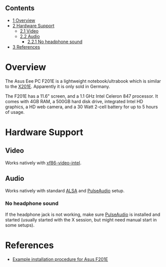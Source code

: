 ## Contents

*   [1 Overview](#Overview)
*   [2 Hardware Support](#Hardware_Support)
    *   [2.1 Video](#Video)
    *   [2.2 Audio](#Audio)
        *   [2.2.1 No headphone sound](#No_headphone_sound)
*   [3 References](#References)

# Overview

The Asus Eee PC F201E is a lightweight notebook/ultrabook which is similar to the [X201E](http://www.asus.com/Notebooks_Ultrabooks/X201E/). Apparently it is only sold in Germany.

The F201E has a 11.6" screen, and a 1.1 GHz Intel Celeron 847 processor. It comes with 4GB RAM, a 500GB hard disk drive, integrated Intel HD graphics, a HD web camera, and a 30 Watt 2-cell battery for up to 5 hours of usage.

# Hardware Support

## Video

Works natively with [xf86-video-intel](https://www.archlinux.org/packages/?name=xf86-video-intel).

## Audio

Works natively with standard [ALSA](/index.php/ALSA "ALSA") and [PulseAudio](/index.php/PulseAudio "PulseAudio") setup.

### No headphone sound

If the headphone jack is not working, make sure [PulseAudio](/index.php/PulseAudio "PulseAudio") is installed and started (usually started with the X session, but might need manual start in some setups).

# References

*   [Example installation procedure for Asus F201E](https://gist.github.com/yuvadm/509eda44bb2d25c11eeb)